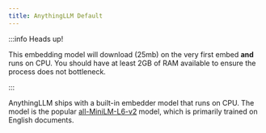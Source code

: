 ```yaml
---
title: AnythingLLM Default
---
```


:::info Heads up!

This embedding model will download (25mb) on the very first embed **and** runs on CPU. You should have at least 2GB of RAM available to ensure the process does not bottleneck.

:::

AnythingLLM ships with a built-in embedder model that runs on CPU. The model is the popular [all-MiniLM-L6-v2](https://huggingface.co/sentence-transformers/all-MiniLM-L6-v2) model, which is primarily trained on English documents.
